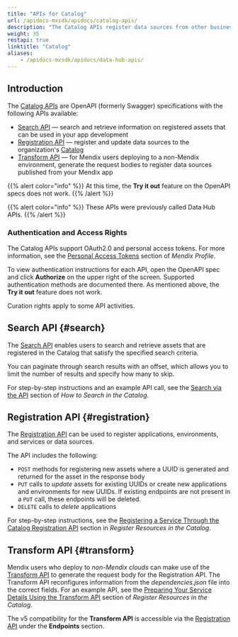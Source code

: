 ```yaml
---
title: "APIs for Catalog"
url: /apidocs-mxsdk/apidocs/catalog-apis/
description: "The Catalog APIs register data sources from other business applications."
weight: 35
restapi: true
linktitle: "Catalog"
aliases:
    - /apidocs-mxsdk/apidocs/data-hub-apis/
---
```


## Introduction

The [Catalog APIs](https://datahub-spec.s3.eu-central-1.amazonaws.com/index.html) are OpenAPI (formerly Swagger) specifications with the following APIs available:

* [Search API](#search) — search and retrieve information on registered assets that can be used in your app development
* [Registration API](#registration) — register and update data sources to the organization's [Catalog](/catalog/)
* [Transform API](#transform) — for Mendix users deploying to a non-Mendix environment, generate the request bodies to register data sources published from your Mendix app

{{% alert color="info" %}}
At this time, the **Try it out** feature on the OpenAPI specs does not work.
{{% /alert %}}

{{% alert color="info" %}}
These APIs were previously called Data Hub APIs.
{{% /alert %}}

### Authentication and Access Rights

The Catalog APIs support OAuth2.0 and personal access tokens. For more information, see the [Personal Access Tokens](/community-tools/mendix-profile/user-settings/#pat) section of *Mendix Profile*.

To view authentication instructions for each API, open the OpenAPI spec and click **Authorize** on the upper right of the screen. Supported authentication methods are documented there. As mentioned above, the **Try it out** feature does not work.

Curation rights apply to some API activities.

## Search API {#search}

The [Search API](https://datahub-spec.s3.eu-central-1.amazonaws.com/search_v5.html) enables users to search and retrieve assets that are registered in the Catalog that satisfy the specified search criteria.

You can paginate through search results with an offset, which allows you to limit the number of results and specify how many to skip. 

For step-by-step instructions and an example API call, see the [Search via the API](/catalog/manage/search/#search-api) section of *How to Search in the Catalog*. 

## Registration API {#registration}

The [Registration API](https://datahub-spec.s3.eu-central-1.amazonaws.com/registration_v5.html) can be used to register applications, environments, and services or data sources. 

The API includes the following:

* `POST` methods for registering new assets where a UUID is generated and returned for the asset in the response body
* `PUT` calls to *update* assets for existing UUIDs or create new applications and environments for new UUIDs. If existing endpoints are not present in a `PUT` call, these endpoints will be deleted.
* `DELETE` calls to *delete* applications

For step-by-step instructions, see the [Registering a Service Through the Catalog Registration API](/catalog/register/register-data/#registration-api) section in *Register Resources in the Catalog*.

## Transform API {#transform}

Mendix users who deploy to *non-Mendix clouds* can make use of the [Transform API](https://datahub-spec.s3.eu-central-1.amazonaws.com/transform.html) to generate the request body for the Registration API. The Transform API reconfigures information from the *dependencies.json* file into the correct fields. For an example API, see the [Preparing Your Service Details Using the Transform API](/catalog/register/register-data/#transform-api) section of *Register Resources in the Catalog*.

The v5 compatibility for the **Transform API** is accessible via the [Registration API](https://datahub-spec.s3.eu-central-1.amazonaws.com/registration_v5.html) under the **Endpoints** section.
